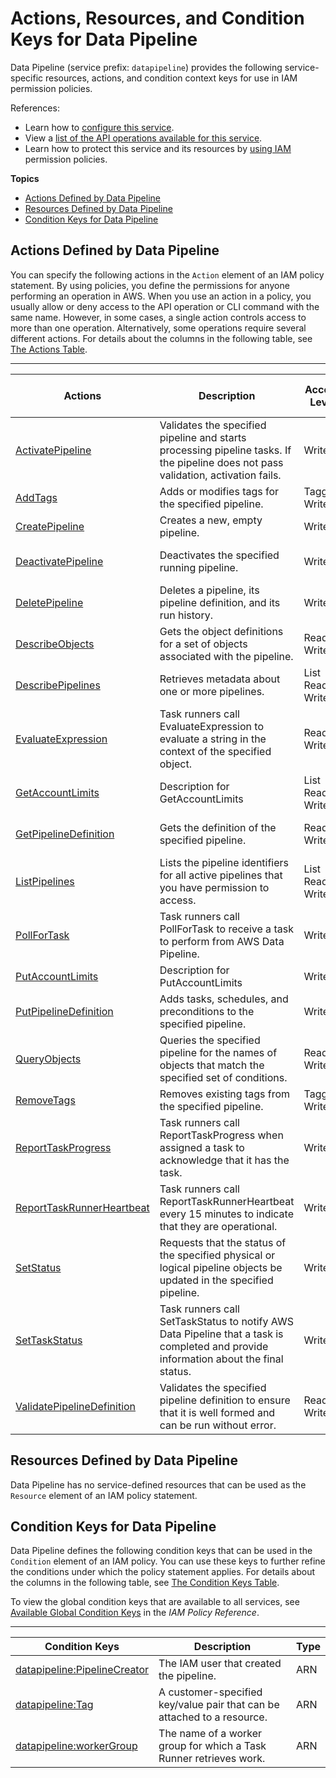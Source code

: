 # Actions, Resources, and Condition Keys for Data Pipeline<a name="list_datapipeline"></a>

Data Pipeline \(service prefix: `datapipeline`\) provides the following service\-specific resources, actions, and condition context keys for use in IAM permission policies\.

References:
+ Learn how to [configure this service](http://docs.aws.amazon.com/datapipeline/latest/DeveloperGuide/)\.
+ View a [list of the API operations available for this service](http://docs.aws.amazon.com/datapipeline/latest/APIReference/)\.
+ Learn how to protect this service and its resources by [using IAM](http://docs.aws.amazon.com/datapipeline/latest/DeveloperGuide/dp-control-access.html) permission policies\.

**Topics**
+ [Actions Defined by Data Pipeline](#datapipeline-actions-as-permissions)
+ [Resources Defined by Data Pipeline](#datapipeline-resources-for-iam-policies)
+ [Condition Keys for Data Pipeline](#datapipeline-policy-keys)

## Actions Defined by Data Pipeline<a name="datapipeline-actions-as-permissions"></a>

You can specify the following actions in the `Action` element of an IAM policy statement\. By using policies, you define the permissions for anyone performing an operation in AWS\. When you use an action in a policy, you usually allow or deny access to the API operation or CLI command with the same name\. However, in some cases, a single action controls access to more than one operation\. Alternatively, some operations require several different actions\. For details about the columns in the following table, see [The Actions Table](reference_policies_actions-resources-contextkeys.md#actions_table)\.


****  

| Actions | Description | Access Level | Resource Types \(\*required\) | Condition Keys | Dependent Actions | 
| --- | --- | --- | --- | --- | --- | 
| [ActivatePipeline](http://docs.aws.amazon.com/datapipeline/latest/APIReference/API_ActivatePipeline.html) | Validates the specified pipeline and starts processing pipeline tasks\. If the pipeline does not pass validation, activation fails\. | Write  |  | [datapipeline:PipelineCreator](#datapipeline-datapipeline_PipelineCreator) [datapipeline:Tag](#datapipeline-datapipeline_Tag) [datapipeline:workerGroup](#datapipeline-datapipeline_workerGroup)  |  | 
| [AddTags](http://docs.aws.amazon.com/datapipeline/latest/APIReference/API_AddTags.html) | Adds or modifies tags for the specified pipeline\. | Tagging Write  |  | [datapipeline:PipelineCreator](#datapipeline-datapipeline_PipelineCreator) [datapipeline:Tag](#datapipeline-datapipeline_Tag)  |  | 
| [CreatePipeline](http://docs.aws.amazon.com/datapipeline/latest/APIReference/API_CreatePipeline.html) | Creates a new, empty pipeline\. | Write  |  | [datapipeline:Tag](#datapipeline-datapipeline_Tag)  |  | 
| [DeactivatePipeline](http://docs.aws.amazon.com/datapipeline/latest/APIReference/API_DeactivatePipeline.html) | Deactivates the specified running pipeline\. | Write  |  | [datapipeline:PipelineCreator](#datapipeline-datapipeline_PipelineCreator) [datapipeline:Tag](#datapipeline-datapipeline_Tag) [datapipeline:workerGroup](#datapipeline-datapipeline_workerGroup)  |  | 
| [DeletePipeline](http://docs.aws.amazon.com/datapipeline/latest/APIReference/API_DeletePipeline.html) | Deletes a pipeline, its pipeline definition, and its run history\. | Write  |  | [datapipeline:PipelineCreator](#datapipeline-datapipeline_PipelineCreator) [datapipeline:Tag](#datapipeline-datapipeline_Tag)  |  | 
| [DescribeObjects](http://docs.aws.amazon.com/datapipeline/latest/APIReference/API_DescribeObjects.html) | Gets the object definitions for a set of objects associated with the pipeline\. | Read Write  |  | [datapipeline:PipelineCreator](#datapipeline-datapipeline_PipelineCreator) [datapipeline:Tag](#datapipeline-datapipeline_Tag)  |  | 
| [DescribePipelines](http://docs.aws.amazon.com/datapipeline/latest/APIReference/API_DescribePipelines.html) | Retrieves metadata about one or more pipelines\. | List Read Write  |  | [datapipeline:PipelineCreator](#datapipeline-datapipeline_PipelineCreator) [datapipeline:Tag](#datapipeline-datapipeline_Tag)  |  | 
| [EvaluateExpression](http://docs.aws.amazon.com/datapipeline/latest/APIReference/API_EvaluateExpression.html) | Task runners call EvaluateExpression to evaluate a string in the context of the specified object\. | Read Write  |  | [datapipeline:PipelineCreator](#datapipeline-datapipeline_PipelineCreator) [datapipeline:Tag](#datapipeline-datapipeline_Tag)  |  | 
| [GetAccountLimits](http://docs.aws.amazon.com/datapipeline/latest/APIReference/API_GetAccountLimits.html) | Description for GetAccountLimits | List Read Write  |  |  |  | 
| [GetPipelineDefinition](http://docs.aws.amazon.com/datapipeline/latest/APIReference/API_GetPipelineDefinition.html) | Gets the definition of the specified pipeline\. | Read Write  |  | [datapipeline:PipelineCreator](#datapipeline-datapipeline_PipelineCreator) [datapipeline:Tag](#datapipeline-datapipeline_Tag) [datapipeline:workerGroup](#datapipeline-datapipeline_workerGroup)  |  | 
| [ListPipelines](http://docs.aws.amazon.com/datapipeline/latest/APIReference/API_ListPipelines.html) | Lists the pipeline identifiers for all active pipelines that you have permission to access\. | List Read Write  |  |  |  | 
| [PollForTask](http://docs.aws.amazon.com/datapipeline/latest/APIReference/API_PollForTask.html) | Task runners call PollForTask to receive a task to perform from AWS Data Pipeline\. | Write  |  | [datapipeline:workerGroup](#datapipeline-datapipeline_workerGroup)  |  | 
| [PutAccountLimits](http://docs.aws.amazon.com/datapipeline/latest/APIReference/API_PutAccountLimits.html) | Description for PutAccountLimits | Write  |  |  |  | 
| [PutPipelineDefinition](http://docs.aws.amazon.com/datapipeline/latest/APIReference/API_PutPipelineDefinition.html) | Adds tasks, schedules, and preconditions to the specified pipeline\. | Write  |  | [datapipeline:PipelineCreator](#datapipeline-datapipeline_PipelineCreator) [datapipeline:Tag](#datapipeline-datapipeline_Tag) [datapipeline:workerGroup](#datapipeline-datapipeline_workerGroup)  |  | 
| [QueryObjects](http://docs.aws.amazon.com/datapipeline/latest/APIReference/API_QueryObjects.html) | Queries the specified pipeline for the names of objects that match the specified set of conditions\. | Read Write  |  | [datapipeline:PipelineCreator](#datapipeline-datapipeline_PipelineCreator) [datapipeline:Tag](#datapipeline-datapipeline_Tag)  |  | 
| [RemoveTags](http://docs.aws.amazon.com/datapipeline/latest/APIReference/API_RemoveTags.html) | Removes existing tags from the specified pipeline\. | Tagging Write  |  | [datapipeline:PipelineCreator](#datapipeline-datapipeline_PipelineCreator) [datapipeline:Tag](#datapipeline-datapipeline_Tag)  |  | 
| [ReportTaskProgress](http://docs.aws.amazon.com/datapipeline/latest/APIReference/API_ReportTaskProgress.html) | Task runners call ReportTaskProgress when assigned a task to acknowledge that it has the task\. | Write  |  |  |  | 
| [ReportTaskRunnerHeartbeat](http://docs.aws.amazon.com/datapipeline/latest/APIReference/API_ReportTaskRunnerHeartbeat.html) | Task runners call ReportTaskRunnerHeartbeat every 15 minutes to indicate that they are operational\. | Write  |  |  |  | 
| [SetStatus](http://docs.aws.amazon.com/datapipeline/latest/APIReference/API_SetStatus.html) | Requests that the status of the specified physical or logical pipeline objects be updated in the specified pipeline\. | Write  |  | [datapipeline:PipelineCreator](#datapipeline-datapipeline_PipelineCreator) [datapipeline:Tag](#datapipeline-datapipeline_Tag)  |  | 
| [SetTaskStatus](http://docs.aws.amazon.com/datapipeline/latest/APIReference/API_SetTaskStatus.html) | Task runners call SetTaskStatus to notify AWS Data Pipeline that a task is completed and provide information about the final status\. | Write  |  |  |  | 
| [ValidatePipelineDefinition](http://docs.aws.amazon.com/datapipeline/latest/APIReference/API_ValidatePipelineDefinition.html) | Validates the specified pipeline definition to ensure that it is well formed and can be run without error\. | Read Write  |  | [datapipeline:PipelineCreator](#datapipeline-datapipeline_PipelineCreator) [datapipeline:Tag](#datapipeline-datapipeline_Tag) [datapipeline:workerGroup](#datapipeline-datapipeline_workerGroup)  |  | 

## Resources Defined by Data Pipeline<a name="datapipeline-resources-for-iam-policies"></a>

Data Pipeline has no service\-defined resources that can be used as the `Resource` element of an IAM policy statement\.

## Condition Keys for Data Pipeline<a name="datapipeline-policy-keys"></a>

Data Pipeline defines the following condition keys that can be used in the `Condition` element of an IAM policy\. You can use these keys to further refine the conditions under which the policy statement applies\. For details about the columns in the following table, see [The Condition Keys Table](reference_policies_actions-resources-contextkeys.md#context_keys_table)\.

To view the global condition keys that are available to all services, see [Available Global Condition Keys](http://docs.aws.amazon.com/IAM/latest/UserGuide/reference_policies_condition-keys.html#AvailableKeys) in the *IAM Policy Reference*\.


****  

| Condition Keys | Description | Type | 
| --- | --- | --- | 
| [datapipeline:PipelineCreator](http://docs.aws.amazon.com/datapipeline/latest/DeveloperGuide/dp-example-tag-policies.html#ex3) | The IAM user that created the pipeline\. | ARN | 
| [datapipeline:Tag](http://docs.aws.amazon.com/datapipeline/latest/DeveloperGuide/dp-iam-resourcebased-access.html#dp-control-access-tags) | A customer\-specified key/value pair that can be attached to a resource\. | ARN | 
| [datapipeline:workerGroup](http://docs.aws.amazon.com/datapipeline/latest/DeveloperGuide/dp-iam-resourcebased-access.html#dp-control-access-workergroup) | The name of a worker group for which a Task Runner retrieves work\. | ARN | 